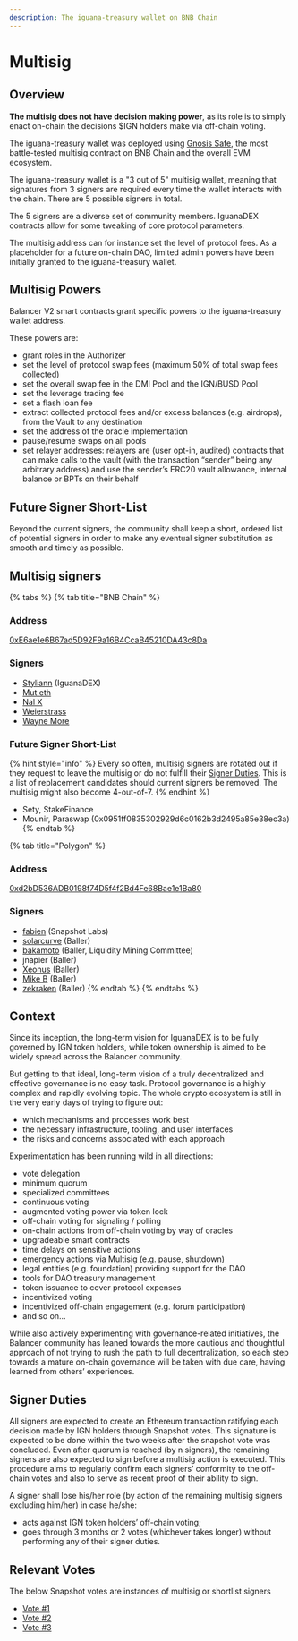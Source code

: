 ```yaml
---
description: The iguana-treasury wallet on BNB Chain
---
```


# Multisig

## Overview

**The multisig does not have decision making power**, as its role is to simply enact on-chain the decisions $IGN holders make via off-chain voting.

The iguana-treasury wallet was deployed using [Gnosis Safe](https://gnosis-safe.io/), the most battle-tested multisig contract on BNB Chain and the overall EVM ecosystem.

The iguana-treasury wallet is a "3 out of 5" multisig wallet, meaning that signatures from 3 signers are required every time the wallet interacts with the chain. There are 5 possible signers in total.&#x20;

The 5 signers are a diverse set of community members. IguanaDEX contracts allow for some tweaking of core protocol parameters.

The multisig address can for instance set the level of protocol fees. As a placeholder for a future on-chain DAO, limited admin powers have been initially granted to the iguana-treasury wallet.

## Multisig Powers

Balancer V2 smart contracts grant specific powers to the iguana-treasury wallet address.

These powers are:

* grant roles in the Authorizer
* set the level of protocol swap fees (maximum 50% of total swap fees collected)
* set the overall swap fee in the DMI Pool and the IGN/BUSD Pool
* set the leverage trading fee
* set a flash loan fee
* extract collected protocol fees and/or excess balances (e.g. airdrops), from the Vault to any destination
* set the address of the oracle implementation
* pause/resume swaps on all pools
* set relayer addresses: relayers are (user opt-in, audited) contracts that can make calls to the vault (with the transaction “sender” being any arbitrary address) and use the sender’s ERC20 vault allowance, internal balance or BPTs on their behalf



## Future Signer Short-List

Beyond the current signers, the community shall keep a short, ordered list of potential signers in order to make any eventual signer substitution as smooth and timely as possible.

## Multisig signers

{% tabs %}
{% tab title="BNB Chain" %}
### Address

[0xE6ae1e6B67ad5D92F9a16B4CcaB45210DA43c8Da](https://bscscan.com/address/0xe6ae1e6b67ad5d92f9a16b4ccab45210da43c8da)

### Signers

* [Styliann](https://twitter.com/Styliann\_) (IguanaDEX)
* [Mut.eth](https://twitter.com/Mut\_eth)
* [Nal X](https://twitter.com/0xNalX)
* [Weierstrass](https://twitter.com/weierstrass42)
* [Wayne More](https://twitter.com/ThisIsWayneMore)

### Future Signer Short-List

{% hint style="info" %}
Every so often, multisig signers are rotated out if they request to leave the multisig or do not fulfill their [Signer Duties](multisig.md#signer-duties). This is a list of replacement candidates should current signers be removed. The multisig might also become 4-out-of-7.
{% endhint %}

* Sety, StakeFinance
* Mounir, Paraswap (0x0951ff0835302929d6c0162b3d2495a85e38ec3a)
{% endtab %}

{% tab title="Polygon" %}
### Address

[0xd2bD536ADB0198f74D5f4f2Bd4Fe68Bae1e1Ba80](https://polygonscan.com/address/0xd2bD536ADB0198f74D5f4f2Bd4Fe68Bae1e1Ba80)

### Signers

* [fabien](https://twitter.com/bonustrack87) (Snapshot Labs)
* [solarcurve](https://twitter.com/0xsolarcurve) (Baller)
* [bakamoto](https://twitter.com/bakamoto20) (Baller, Liquidity Mining Committee)
* jnapier (Baller)
* [Xeonus](https://twitter.com/Xeonusify) (Baller)
* [Mike B](https://twitter.com/DefiGod5) (Baller)
* [zekraken](https://twitter.com/The\_Krake) (Baller)
{% endtab %}
{% endtabs %}

## Context

Since its inception, the long-term vision for IguanaDEX is to be fully governed by IGN token holders, while token ownership is aimed to be widely spread across the Balancer community.

But getting to that ideal, long-term vision of a truly decentralized and effective governance is no easy task. Protocol governance is a highly complex and rapidly evolving topic. The whole crypto ecosystem is still in the very early days of trying to figure out:

* which mechanisms and processes work best
* the necessary infrastructure, tooling, and user interfaces
* the risks and concerns associated with each approach

Experimentation has been running wild in all directions:

* vote delegation
* minimum quorum
* specialized committees
* continuous voting
* augmented voting power via token lock
* off-chain voting for signaling / polling
* on-chain actions from off-chain voting by way of oracles
* upgradeable smart contracts
* time delays on sensitive actions
* emergency actions via Multisig (e.g. pause, shutdown)
* legal entities (e.g. foundation) providing support for the DAO
* tools for DAO treasury management
* token issuance to cover protocol expenses
* incentivized voting
* incentivized off-chain engagement (e.g. forum participation)
* and so on…

While also actively experimenting with governance-related initiatives, the Balancer community has leaned towards the more cautious and thoughtful approach of not trying to rush the path to full decentralization, so each step towards a mature on-chain governance will be taken with due care, having learned from others’ experiences.

## Signer Duties

All signers are expected to create an Ethereum transaction ratifying each decision made by IGN holders through Snapshot votes. This signature is expected to be done within the two weeks after the snapshot vote was concluded. Even after quorum is reached (by n signers), the remaining signers are also expected to sign before a multisig action is executed. This procedure aims to regularly confirm each signers’ conformity to the off-chain votes and also to serve as recent proof of their ability to sign.

A signer shall lose his/her role (by action of the remaining multisig signers excluding him/her) in case he/she:

* acts against IGN token holders’ off-chain voting;
* goes through 3 months or 2 votes (whichever takes longer) without performing any of their signer duties.

## Relevant Votes

The below Snapshot votes are instances of multisig or shortlist signers

* [Vote #1](https://snapshot.org/#/balancer.eth/proposal/0xadd41023d90e4e66bc1af834f7a3951b7c6171388d24f3779afed4ca9ad75a9e)
* [Vote #2](https://snapshot.org/#/balancer.eth/proposal/0xbd025f8f5a0b1d748a8ad034f5a2b6fd50cc8ff7257cbee6b8344b2a70e9e2ed)
* [Vote #3](https://snapshot.org/#/balancer.eth/proposal/0x9614c890099947b96d36cee4f6d64e649fe41bdd66331d1d93b39ed952c4ffcd)

